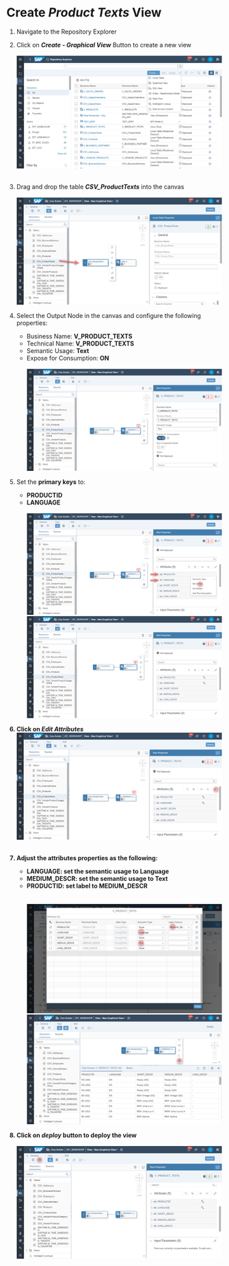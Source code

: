 # Create <i>Product Texts</i> View

1. Navigate to the Repository Explorer
2. Click on <b><i>Create - Graphical View</i></b> Button to create a new view
  <br><br>![](/exercises/ex2/images/create_in_repository_explorer.png)<br><br>
3. Drag and drop the table <b><i>CSV_ProductTexts</i></b> into the canvas
  <br><br>![](../images/create_product_texts_01.png)
4. Select the Output Node in the canvas and configure the following properties:
    - Business Name: <b>V_PRODUCT_TEXTS</b>
    - Technical Name: <b>V_PRODUCT_TEXTS</b>
    - Semantic Usage: <b>Text</b>
    - Expose for Consumption: <b>ON</b>
    <br><br>![](../images/create_product_texts_02.png)
 5. Set the <b>primary keys</b> to:
    - <b>PRODUCTID</b>
    - <b>LANGUAGE</b> 
    <br><br>![](/exercises/ex3/images/create_product_texts_03.png)
    <b><br>![](/exercises/ex3/images/create_product_texts_04.png)
 6. Click on <b><i>Edit Attributes</i></b> 
    <br><b>![](/exercises/ex3/images/create_product_texts_05.png)<br><br>
 7. Adjust the attributes properties as the following:
    - <b>LANGUAGE</b>: set the semantic usage to <b>Language</b>
    - <b>MEDIUM_DESCR</b>: set the semantic usage to <b>Text</b>
    - <b>PRODUCTID</b>: set label to <b>MEDIUM_DESCR</b>   
  <br><br>![](/exercises/ex3/images/create_product_texts_06.png)
  <br>![](/exercises/ex3/images/create_product_texts_07.png)
  
  4. Click on <b><i>deploy</i></b> button to deploy the view
  <br><br>![](/exercises/ex3/images/create_product_texts_08.png)
